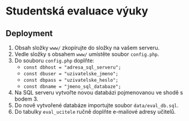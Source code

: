 # Studentská evaluace výuky

## Deployment

1. Obsah složky ```www/``` zkopírujte do složky na vašem serveru.
2. Vedle složky s obsahem ```www/``` umístěte soubor ```config.php```.
3. Do souboru ```config.php``` doplňte:
	- ```const dbhost = "adresa_sql_serveru";```
	- ```const dbuser = "uzivatelske_jmeno";```
	- ```const dbpass = "uzivatelske_heslo";```
	- ```const dbname = "jmeno_sql_databaze";```
4. Na SQL serveru vytvořte novou databázi pojmenovanou ve shodě s bodem 3.
5. Do nově vytvořené databáze importujte soubor ```data/eval_db.sql```.
6. Do tabulky ```eval_ucitele``` ručně doplňte e-mailové adresy učitelů.
